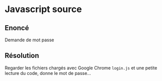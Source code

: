 **Javascript source**
================
Enoncé
----------------
Demande de mot passe


Résolution
----------------
Regarder les fichiers chargés avec Google Chrome `login.js` et une petite lecture du code, donne le mot de passe...
